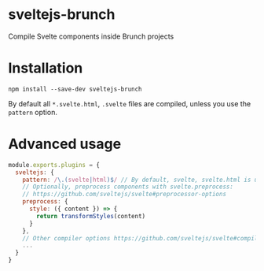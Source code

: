 # sveltejs-brunch

Compile Svelte components inside Brunch projects

# Installation

```
npm install --save-dev sveltejs-brunch
```

By default all `*.svelte.html`, `.svelte` files are compiled, unless you use the `pattern` option.

# Advanced usage

```js
module.exports.plugins = {
  sveltejs: {
    pattern: /\.(svelte|html)$/ // By default, svelte, svelte.html is used.
    // Optionally, preprocess components with svelte.preprocess:
    // https://github.com/sveltejs/svelte#preprocessor-options
    preprocess: {
      style: ({ content }) => {
        return transformStyles(content)
      }
    },
    // Other compiler options https://github.com/sveltejs/svelte#compiler-options
    ...
  }
}
```
